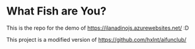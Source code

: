 # What Fish are You?

This is the repo for the demo of https://ilanadinojs.azurewebsites.net/ :D

This project is a modified version of https://github.com/hxlnt/aifunclub/ 
